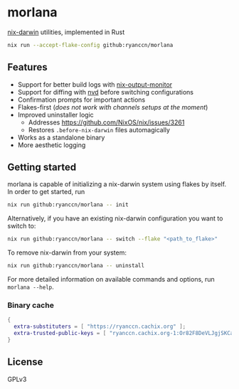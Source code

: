# morlana

[nix-darwin](https://github.com/LnL7/nix-darwin) utilities, implemented in Rust

```sh
nix run --accept-flake-config github:ryanccn/morlana
```

## Features

- Support for better build logs with [nix-output-monitor](https://github.com/maralorn/nix-output-monitor)
- Support for diffing with [nvd](https://gitlab.com/khumba/nvd) before switching configurations
- Confirmation prompts for important actions
- Flakes-first (_does not work with channels setups at the moment_)
- Improved uninstaller logic
  - Addresses https://github.com/NixOS/nix/issues/3261
  - Restores `.before-nix-darwin` files automagically
- Works as a standalone binary
- More aesthetic logging

## Getting started

morlana is capable of initializing a nix-darwin system using flakes by itself. In order to get started, run

```sh
nix run github:ryanccn/morlana -- init
```

Alternatively, if you have an existing nix-darwin configuration you want to switch to:

```sh
nix run github:ryanccn/morlana -- switch --flake "<path_to_flake>"
```

To remove nix-darwin from your system:

```sh
nix run github:ryanccn/morlana -- uninstall
```

For more detailed information on available commands and options, run `morlana --help`.

### Binary cache

```nix
{
  extra-substituters = [ "https://ryanccn.cachix.org" ];
  extra-trusted-public-keys = [ "ryanccn.cachix.org-1:Or82F8DeVLJgjSKCaZmBzbSOhnHj82Of0bGeRniUgLQ=" ];
}
```

## License

GPLv3
